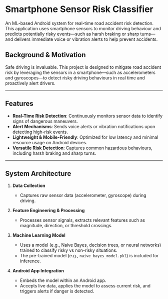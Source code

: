 # Smartphone Sensor Risk Classifier

An ML-based Android system for real-time road accident risk detection. This application uses smartphone sensors to monitor driving behaviour and predicts potentially risky events—such as harsh braking or sharp turns—and delivers immediate voice or vibration alerts to help prevent accidents.


## Background & Motivation

Safe driving is invaluable. This project is designed to mitigate road accident risk by leveraging the sensors in a smartphone—such as accelerometers and gyroscopes—to detect risky driving behaviours in real time and proactively alert drivers.

---

## Features

- **Real-Time Risk Detection**: Continuously monitors sensor data to identify signs of dangerous maneuvers.
- **Alert Mechanisms**: Sends voice alerts or vibration notifications upon detecting high-risk events.
- **Lightweight & Mobile-Friendly**: Optimized for low latency and minimal resource usage on Android devices.
- **Versatile Risk Detection**: Captures common hazardous behaviours, including harsh braking and sharp turns.

---

## System Architecture

1. **Data Collection**  
   - Captures raw sensor data (accelerometer, gyroscope) during driving.

2. **Feature Engineering & Processing**  
   - Processes sensor signals, extracts relevant features such as magnitude, direction, or threshold crossings.

3. **Machine Learning Model**  
   - Uses a model (e.g., Naive Bayes, decision trees, or neural networks) trained to classify risky vs non-risky situations.
   - The pre-trained model (e.g., `naive_bayes_model.pkl`) is included for inference.

4. **Android App Integration**  
   - Embeds the model within an Android app.
   - Accepts live data, applies the model to assess current risk, and triggers alerts if danger is detected.
